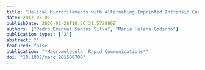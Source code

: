 ```yaml
---
title: "Helical Microfilaments with Alternating Imprinted Intrinsic Curvatures"
date: 2017-03-01
publishDate: 2020-02-28T10:56:31.572886Z
authors: ["Pedro Emanuel Santos Silva", "Maria Helena Godinho"]
publication_types: ["2"]
abstract: ""
featured: false
publication: "*Macromolecular Rapid Communications*"
doi: "10.1002/marc.201600700"
---
```


